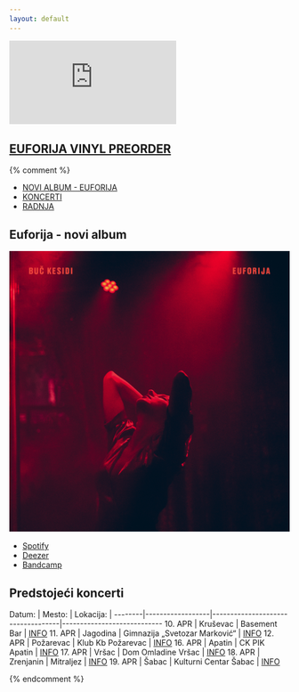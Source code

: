 ```yaml
---
layout: default
---
```


<iframe src="https://www.youtube.com/embed/UMTMFX_IKkY" frameborder="0" allow="accelerometer; autoplay; encrypted-media; gyroscope; picture-in-picture" allowfullscreen></iframe>

<link rel="stylesheet" href="/css/forms.css" />
<script src="/js/preorder.js"></script>
<script src="https://cdn.jsdelivr.net/npm/sweetalert2@10"></script>
<link rel="stylesheet" href="https://cdn.jsdelivr.net/npm/@sweetalert2/themes@4.0.0/borderless/borderless.min.css" />
<h2><a href="#" onclick="showPreorderForm()">EUFORIJA VINYL PREORDER</a></h2>


{% comment %}

<ul class="menu">
  <li> <a href="https://kontra.fanlink.to/euforija" target="_blank">NOVI ALBUM - EUFORIJA</a> </li>
  <li> <a href="koncerti">KONCERTI</a> </li>
  <li> <a href="radnja">RADNJA</a> </li>
</ul>



<section id="novialbum">
	<h1> Euforija - novi album </h1>
	<img src="img/Euforija-omot.jpg" alt="Omot" />
	<ul>
		<li> <a class="button" href="https://open.spotify.com/album/17ic4waAX7buHeY0PGVwB4" target="_blank"> Spotify </a> </li>
		<li> <a class="button" href="https://www.deezer.com/sr/album/120025442" target="_blank"> Deezer </a> </li>
		<li> <a class="button" href="https://buckesidi.bandcamp.com/album/euforija" target="_blank"> Bandcamp </a> </li>
	</ul>
</section>



<section id="koncerti">

<h1> Predstojeći koncerti </h1>

Datum:  | Mesto:           | Lokacija:                         |
--------|------------------|-----------------------------------|----------------------------
10. APR | Kruševac         | Basement Bar                      | [INFO](https://www.facebook.com/events/2829739917109244)
11. APR | Jagodina         | Gimnazija „Svetozar Marković“     | [INFO](https://www.facebook.com/events/1263733304016012)
12. APR | Požarevac        | Klub Kb Požarevac                 | [INFO](https://www.facebook.com/events/619285958852087)
16. APR | Apatin           | CK PIK Apatin                     | [INFO](https://www.facebook.com/events/588399515097093)
17. APR | Vršac            | Dom Omladine Vršac                | [INFO](https://www.facebook.com/events/2788046581277972)
18. APR | Zrenjanin        | Mitraljez                         | [INFO](https://www.facebook.com/events/184086823018476)
19. APR | Šabac            | Kulturni Centar Šabac             | [INFO](https://www.facebook.com/events/2937986539594317)

</section>

{% endcomment %}
